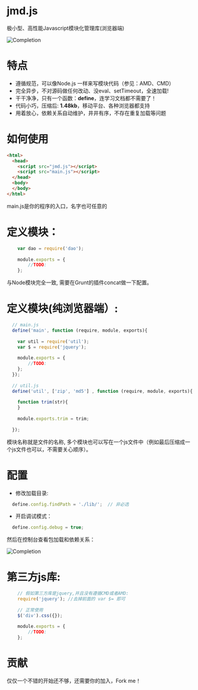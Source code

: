 # jmd.js
极小型、高性能Javascript模块化管理库(浏览器端)


![Completion](https://raw.githubusercontent.com/deyuwang/jmd.js/master/images/logo.png)

# 特点
  - 遵循规范，可以像Node.js 一样来写模块代码（参见：AMD、CMD）
  - 完全异步，不对源码做任何改动、没eval、setTimeout，全速加载!
  - 干干净净，只有一个函数：**define**，连学习文档都不需要了！
  - 代码小巧，压缩后: **1.48kb**，移动平台、各种浏览器都支持
  - 用着放心，依赖关系自动维护，井井有序，不存在重复加载等问题

# 如何使用
``` Html
<html>
  <head>
	<script src="jmd.js"></script>
	<script src="main.js"></script>
  </head>
  <body>
  </body>
</html>
```
main.js是你的程序的入口，名字也可任意的

# 定义模块：
``` Javascript
    var dao = require('dao');
    
    module.exports = {
    	//TODO:
    };
```
与Node模块完全一致, 需要在Grunt的插件concat做一下配置。

# 定义模块(纯浏览器端）:
``` Javascript
  // main.js
  define('main', function (require, module, exports){
    
    var util = require('util');
    var $ = require('jquery');
    
    module.exports = {
    	//TODO:
    };
  });
  
  // util.js
  define('util', ['zip', 'md5'] , function (require, module, exports){
    
    function trim(str){
    }
    
    module.exports.trim = trim;
    
  });
```
模块名称就是文件的名称, 多个模块也可以写在一个js文件中（例如最后压缩成一个js文件也可以，不需要关心顺序）。

# 配置
- 修改加载目录:
``` Javascript
  define.config.findPath = './lib/';  // 非必选
```
- 开启调试模式：
``` Javascript
  define.config.debug = true;
```
然后在控制台查看包加载和依赖关系：

![Completion](https://raw.githubusercontent.com/deyuwang/jmd.js/master/images/screenshot.png)


# 第三方js库:
``` Javascript
    // 假如第三方库是jquery,并且没有遵循CMD或者AMD:
    require('jquery'); //去掉前面的 var $= 即可
    
    // 正常使用
    $('div').css({});
    
    module.exports = {
    	//TODO:
    };
```

# 贡献

仅仅一个不错的开始还不够，还需要你的加入，Fork me！
